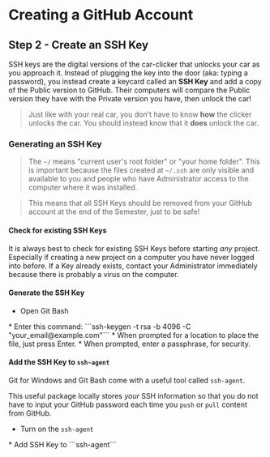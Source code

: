 # Creating a GitHub Account
## Step 2 - Create an SSH Key

SSH keys are the digital versions of the car-clicker that unlocks your car as you approach it.
Instead of plugging the key into the door (aka: typing a password), you instead create a keycard called an **SSH Key** and add a copy of the Public version to GitHub. Their computers will compare the Public version they have with the Private version you have, then unlock the car!

> Just like with your real car, you don't have to know **how** the clicker unlocks the car. You should instead know that it **does** unlock the car.

### Generating an SSH Key

> The ```~/``` means "current user's root folder" or "your home folder". This is important because the files created at ```~/.ssh``` are only visible and available to you and people who have Administrator access to the computer where it was installed.

> This means that all SSH Keys should be removed from your GitHub account at the end of the Semester, just to be safe!

#### Check for existing SSH Keys
It is always best to check for existing SSH Keys before starting *any* project. Especially if creating a new project on a computer you have never logged into before. If a Key already exists, contact your Administrator immediately because there is probably a virus on the computer.

#### Generate the SSH Key
* Open Git Bash
 <placeholder>
* Enter this command: ```ssh-keygen -t rsa -b 4096 -C "your_email@example.com"```
 <placeholder>
* When prompted for a location to place the file, just press Enter.
 <placeholder>
* When prompted, enter a passphrase, for security.
 <placeholder>

#### Add the SSH Key to ```ssh-agent```
Git for Windows and Git Bash come with a useful tool called ```ssh-agent```.

This useful package locally stores *your* SSH information so that you do not have to input your GitHub password each time you ```push``` or ```pull``` content from GitHub.

* Turn on the ```ssh-agent```
 <screenshot>
* Add SSH Key to ```ssh-agent```
 <screenshot>
